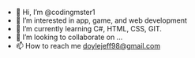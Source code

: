 - 👋 Hi, I’m @codingmster1
- 👀 I’m interested in app, game, and web development
- 🌱 I’m currently learning C#, HTML, CSS, GIT.
- 💞️ I’m looking to collaborate on ...
- 📫 How to reach me doylejeff98@gmail.com

<!---
codingmster1/codingmster1 is a ✨ special ✨ repository because its `README.md` (this file) appears on your GitHub profile.
You can click the Preview link to take a look at your changes.
--->

